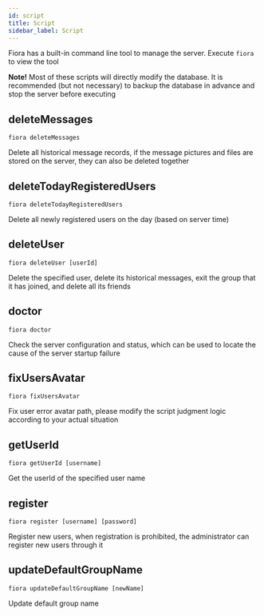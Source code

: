 ```yaml
---
id: script
title: Script
sidebar_label: Script
---
```


Fiora has a built-in command line tool to manage the server. Execute `fiora` to view the tool

**Note!** Most of these scripts will directly modify the database. It is recommended (but not necessary) to backup the database in advance and stop the server before executing

## deleteMessages

`fiora deleteMessages`

Delete all historical message records, if the message pictures and files are stored on the server, they can also be deleted together

## deleteTodayRegisteredUsers

`fiora deleteTodayRegisteredUsers`

Delete all newly registered users on the day (based on server time)

## deleteUser

`fiora deleteUser [userId]`

Delete the specified user, delete its historical messages, exit the group that it has joined, and delete all its friends

## doctor

`fiora doctor`

Check the server configuration and status, which can be used to locate the cause of the server startup failure

## fixUsersAvatar

`fiora fixUsersAvatar`

Fix user error avatar path, please modify the script judgment logic according to your actual situation

## getUserId

`fiora getUserId [username]`

Get the userId of the specified user name

## register

`fiora register [username] [password]`

Register new users, when registration is prohibited, the administrator can register new users through it

## updateDefaultGroupName

`fiora updateDefaultGroupName [newName]`

Update default group name